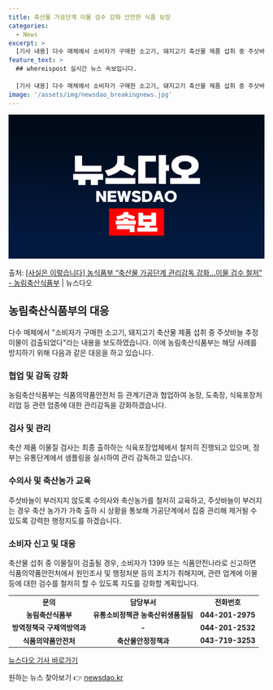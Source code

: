 ```yaml
---
title: 축산물 가공단계 이물 검수 강화 안전한 식품 보장
categories:
  - News
excerpt: >
  [기사 내용] 다수 매체에서 소비자가 구매한 소고기, 돼지고기 축산물 제품 섭취 중 주삿바늘 추정 이물이 검…
feature_text: >
  ## whereispost 실시간 뉴스 속보입니다.

  [기사 내용] 다수 매체에서 소비자가 구매한 소고기, 돼지고기 축산물 제품 섭취 중 주삿바늘 추정 이물이 검…
image: '/assets/img/newsdao_breakingnews.jpg'
---
```


![뉴스다오 속보](/assets/img/newsdao_breakingnews.jpg)

<p>출처: <a href="https://newsdao.kr/3840" rel="dofollow">[사실은 이렇습니다] 농식품부 “축산물 가공단계 관리감독 강화…이물 검수 철저” - 농림축산식품부</a> | 뉴스다오</p>

<h2 data-ke-size="size26">농림축산식품부의 대응</h2>
<p data-ke-size="size16">다수 매체에서 "소비자가 구매한 소고기, 돼지고기 축산물 제품 섭취 중 주삿바늘 추정 이물이 검출되었다"라는 내용을 보도하였습니다. 이에 농림축산식품부는 해당 사례를 방지하기 위해 다음과 같은 대응을 하고 있습니다.</p>

<h3>협업 및 감독 강화</h3>
<p data-ke-size="size16">농림축산식품부는 식품의약품안전처 등 관계기관과 협업하여 농장, 도축장, 식육포장처리업 등 관련 업종에 대한 관리감독을 강화하겠습니다.</p>

<h3>검사 및 관리</h3>
<p data-ke-size="size16">축산 제품 이물질 검사는 최종 출하하는 식육포장업체에서 철저히 진행되고 있으며, 정부는 유통단계에서 샘플링을 실시하여 관리 감독하고 있습니다.</p>

<h3>수의사 및 축산농가 교육</h3>
<p data-ke-size="size16">주삿바늘이 부러지지 않도록 수의사와 축산농가를 철저히 교육하고, 주삿바늘이 부러지는 경우 축산 농가가 가축 출하 시 상황을 통보해 가공단계에서 집중 관리해 제거될 수 있도록 강력한 행정지도를 하겠습니다.</p>

<h3>소비자 신고 및 대응</h3>
<p data-ke-size="size16">축산물 섭취 중 이물질이 검출될 경우, 소비자가 1399 또는 식품안전나라로 신고하면 식품의약품안전처에서 원인조사 및 행정처분 등의 조치가 취해지며, 관련 업계에 이물 등에 대한 검수를 철저히 할 수 있도록 지도를 강화할 계획입니다.</p>

<table>
    <tbody>
        <tr>
            <td style="text-align: center; height: 17px;"><b>문의</b></td>
            <td style="text-align: center; height: 17px;"><b>담당부서</b></td>
            <td style="text-align: center; height: 17px;"><b>전화번호</b></td>
        </tr>
        <tr>
            <td style="text-align: center; height: 17px;"><b>농림축산식품부</b></td>
            <td style="text-align: center; height: 17px;"><b>유통소비정책관 농축산위생품질팀</b></td>
            <td style="text-align: center; height: 17px;"><b>044-201-2975</b></td>
        </tr>
        <tr>
            <td style="text-align: center; height: 17px;"><b>방역정책국 구제역방역과</b></td>
            <td style="text-align: center; height: 17px;"><b>-</b></td>
            <td style="text-align: center; height: 17px;"><b>044-201-2532</b></td>
        </tr>
        <tr>
            <td style="text-align: center; height: 17px;"><b>식품의약품안전처</b></td>
            <td style="text-align: center; height: 17px;"><b>축산물안정정책과</b></td>
            <td style="text-align: center; height: 17px;"><b>043-719-3253</b></td>
        </tr>
    </tbody>
</table>

<p data-ke-size="size16"><a href="https://newsdao.kr/3840">뉴스다오 기사 바로가기</a></p> 

원하는 뉴스 찾아보기 👉 <a href="https://newsdao.kr" rel="dofollow">newsdao.kr</a>


